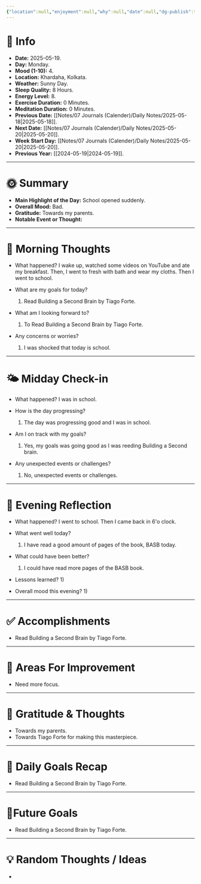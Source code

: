 ```yaml
---
{"location":null,"enjoyment":null,"why":null,"date":null,"dg-publish":true,"dg-home":null,"tags":["dailyreviews"],"aliases":null,"meditation":null,"exercise":null,"sleep_quality":null,"mood":null,"energy_level":null,"weather":null,"permalink":"/notes/07-journals-calender/daily-notes/2025-07-10/","dgPassFrontmatter":true,"updated":"2025-10-12T13:15:19.552+05:30"}
---
```



# 📅 Info

- **Date:** 2025-05-19.
- **Day:** Monday.
- **Mood (1-10):** 4.
- **Location:** Khardaha, Kolkata.
- **Weather:** Sunny Day.
- **Sleep Quality:** 8 Hours.
- **Energy Level:** 8.
- **Exercise Duration:** 0 Minutes.
- **Meditation Duration:** 0 Minutes.
- **Previous Date:** [[Notes/07 Journals (Calender)/Daily Notes/2025-05-18\|2025-05-18]].
- **Next Date:** [[Notes/07 Journals (Calender)/Daily Notes/2025-05-20\|2025-05-20]].
- **Week Start Day:** [[Notes/07 Journals (Calender)/Daily Notes/2025-05-20\|2025-05-20]].
- **Previous Year:** [[2024-05-19\|2024-05-19]].

---

# 🌞 Summary

- **Main Highlight of the Day:** School opened suddenly.
- **Overall Mood:** Bad.
- **Gratitude:** Towards my parents.
- **Notable Event or Thought:** 

---

# 🧠 Morning Thoughts

- What happened? 
	I wake up, watched some videos on YouTube and ate my breakfast. Then, I went to fresh with bath and wear my cloths. Then I went to school.

- What are my goals for today?
	1) Read Building a Second Brain by Tiago Forte.

- What am I looking forward to?
	1) To Read Building a Second Brain by Tiago Forte.

- Any concerns or worries?
	1) I was shocked that today is school.

---

# 🌤️ Midday Check-in

- What happened? 
	I was in school.

- How is the day progressing?
	1) The day was progressing good and I was in school.

- Am I on track with my goals?
	1) Yes, my goals was going good as I was reeding Building a Second brain.

- Any unexpected events or challenges?
	1) No, unexpected events or challenges.

---

# 🌙 Evening Reflection

- What happened? 
	I went to school. Then I came back in 6'o clock. 

- What went well today?
	1) I have read a good amount of pages of the book, BASB today.

- What could have been better?
	1) I could have read more pages of the BASB book.

- Lessons learned?
	1) 

- Overall mood this evening?
	1) 

---

# ✅ Accomplishments

 - Read Building a Second Brain by Tiago Forte.

---

# 🔄 Areas For Improvement

 - Need more focus.

---

# 🙏 Gratitude & Thoughts

 - Towards my parents.
 - Towards Tiago Forte for making this masterpiece.

---

# 🎯 Daily Goals Recap

 - Read Building a Second Brain by Tiago Forte.

---

# 🌌Future Goals

- Read Building a Second Brain by Tiago Forte.

---

# 💡 Random Thoughts / Ideas

- 